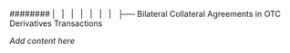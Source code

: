 ######## |   |   |   |   |   |   |   ├── Bilateral Collateral Agreements in OTC Derivatives Transactions

*Add content here*